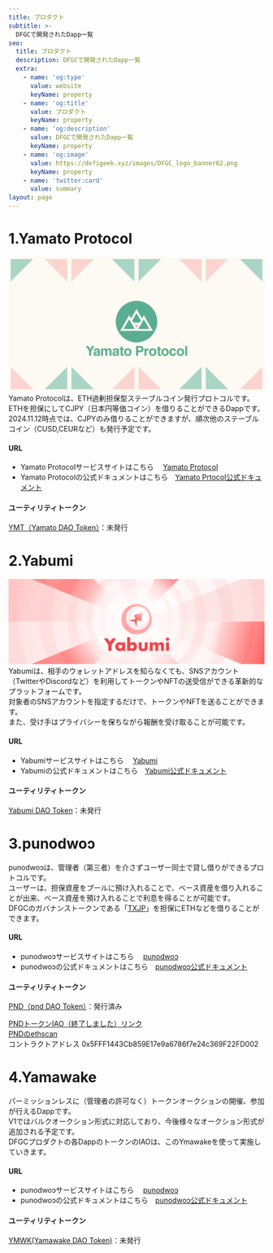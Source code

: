 ```yaml
---
title: プロダクト
subtitle: >-
  DFGCで開発されたDapp一覧
seo:
  title: プロダクト
  description: DFGCで開発されたDapp一覧
  extra:
    - name: 'og:type'
      value: website
      keyName: property
    - name: 'og:title'
      value: プロダクト
      keyName: property
    - name: 'og:description'
      value: DFGCで開発されたDapp一覧
      keyName: property
    - name: 'og:image'
      value: https://defigeek.xyz/images/DFGC_logo_banner02.png
      keyName: property
    - name: 'twitter:card'
      value: summary
layout: page
---
```

# 1.Yamato Protocol
[![Yamato Protocol](/images/blog/yamto_ogp.png)](https://app.yamato.fi/#/)
Yamato Protocolは、ETH過剰担保型ステーブルコイン発行プロトコルです。  
ETHを担保にしてCJPY（日本円等価コイン）を借りることができるDappです。  
2024.11.12時点では、CJPYのみ借りることができますが、順次他のステーブルコイン（CUSD,CEURなど）も発行予定です。
#### URL
  - Yamato Protocolサービスサイトはこちら　 [Yamato Protocol](https://app.yamato.fi/#/)
  - Yamato Protocolの公式ドキュメントはこちら　[Yamato Prtocol公式ドキュメント](https://docs.yamato.fi/)
#### ユーティリティトークン
[YMT（Yamato DAO Token）](https://doc.yabumi.xyz/readme/yabumi-dao-token)：未発行



# 2.Yabumi
[![Yabumi](/images/blog/yabumibanner.png)](https://www.yabumi.xyz/)
Yabumiは、相手のウォレットアドレスを知らなくても、SNSアカウント（TwitterやDiscordなど）を利用してトークンやNFTの送受信ができる革新的なプラットフォームです。  
対象者のSNSアカウントを指定するだけで、トークンやNFTを送ることができます。  
また、受け手はプライバシーを保ちながら報酬を受け取ることが可能です。
#### URL
  - Yabumiサービスサイトはこちら　 [Yabumi](https://www.yabumi.xyz/)
  - Yabumiの公式ドキュメントはこちら　[Yabumi公式ドキュメント](https://doc.yabumi.xyz/)
#### ユーティリティトークン
[Yabumi DAO Token](https://docs.yamato.fi/ymt-yamato-dao-token)：未発行



# 3.punodwoɔ
punodwoɔは、管理者（第三者）を介さずユーザー同士で貸し借りができるプロトコルです。  
ユーザーは、担保資産をプールに預け入れることで、ベース資産を借り入れることが出来、ベース資産を預け入れることで利息を得ることが可能です。  
DFGCのガバナンストークンである「[TXJP](/txjp)」を担保にETHなどを借りることができます。
#### URL
  - punodwoɔサービスサイトはこちら　 [punodwoɔ](https://pnd.defigeek.xyz/)
  - punodwoɔの公式ドキュメントはこちら　[punodwoɔ公式ドキュメント](https://defigeek.gitbook.io/punodwo-document)
#### ユーティリティトークン
[PND（pnd DAO Token）](https://defigeek.gitbook.io/punodwo-document/pnd-pnd-dao-token)：発行済み

[PNDトークンIAO（終了しました）リンク](https://yamawake.xyz/auctions/1/0x4b3baaad62880b59372e81c7ad7faf55f017686a)  
[PNDのethscan](https://etherscan.io/token/0x5fff1443cb859e17e9a6786f7e24c369f22fd002)  
コントラクトアドレス 0x5FFF1443Cb859E17e9a6786f7e24c369F22FD002



# 4.Yamawake
パーミッションレスに（管理者の許可なく）トークンオークションの開催、参加が行えるDappです。  
V1ではバルクオークション形式に対応しており、今後様々なオークション形式が追加される予定です。  
DFGCプロダクトの各DappのトークンのIAOは、このYmawakeを使って実施していきます。
#### URL
  - punodwoɔサービスサイトはこちら　 [punodwoɔ](https://pnd.defigeek.xyz/)
  - punodwoɔの公式ドキュメントはこちら　[punodwoɔ公式ドキュメント](https://defigeek.gitbook.io/punodwo-document)
#### ユーティリティトークン
[YMWK(Yamawake DAO Token)](https://docs.yamawake.xyz/readme/ymwk-yamawake-dao-token)：未発行